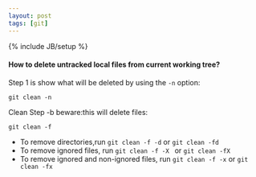 ```yaml
---
layout: post
tags: [git]
---
```

{% include JB/setup %}

#### How to delete untracked local files from current working tree?


Step 1 is show what will be deleted by using the ```-n``` option:
```
git clean -n
```

Clean Step -b beware:this will delete files:
```
git clean -f
```

+ To remove directories,run ```git clean -f -d``` or ```git clean -fd```
+ To remove ignored files, run ```git clean -f -X ``` or ```git clean -fX```
+ To remove ignored and non-ignored files, run ```git clean -f -x``` or ```git clean -fx```

